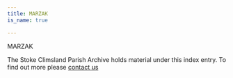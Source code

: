 ```yaml
---
title: MARZAK
is_name: true

---
```


MARZAK


The Stoke Climsland Parish Archive holds material under this index entry. To find out more please [contact us](/contact/)
